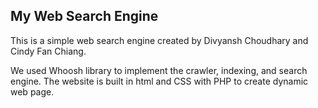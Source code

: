 ## My Web Search Engine

This is a simple web search engine created by Divyansh Choudhary and Cindy Fan Chiang. 

We used Whoosh library to implement the crawler, indexing, and search engine. 
The website is built in html and CSS with PHP to create dynamic web page. 
